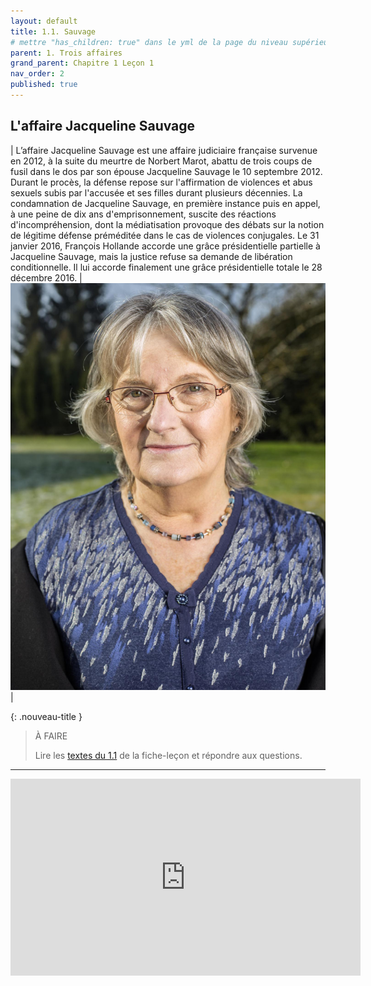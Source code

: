 ```yaml
---
layout: default
title: 1.1. Sauvage
# mettre "has_children: true" dans le yml de la page du niveau supérieur
parent: 1. Trois affaires
grand_parent: Chapitre 1 Leçon 1
nav_order: 2
published: true
---
```

## L'affaire Jacqueline Sauvage

|  L’affaire Jacqueline Sauvage est une affaire judiciaire française survenue en 2012, à la suite du meurtre de Norbert Marot, abattu de trois coups de fusil dans le dos par son épouse Jacqueline Sauvage le 10 septembre 2012. Durant le procès, la défense repose sur l'affirmation de violences et abus sexuels subis par l'accusée et ses filles durant plusieurs décennies. La condamnation de Jacqueline Sauvage, en première instance puis en appel, à une peine de dix ans d'emprisonnement, suscite des réactions d'incompréhension, dont la médiatisation provoque des débats sur la notion de légitime défense préméditée dans le cas de violences conjugales. Le 31 janvier 2016, François Hollande accorde une grâce présidentielle partielle à Jacqueline Sauvage, mais la justice refuse sa demande de libération conditionnelle. Il lui accorde finalement une grâce présidentielle totale le 28 décembre 2016.   | <img src="/assets/img/sauvage.png" style="zoom:200%;" /> |


{: .nouveau-title }
> À FAIRE
>
> Lire les [textes du 1.1](../Leçon%201/L1-1-textes.html) de la fiche-leçon et répondre aux questions.

---

<iframe width="560" height="315" src="https://www.youtube.com/embed/noV-efSYzfc?si=eDjys0TnjOCI5TPG" title="YouTube video player" frameborder="0" allow="accelerometer; autoplay; clipboard-write; encrypted-media; gyroscope; picture-in-picture; web-share" allowfullscreen></iframe>
